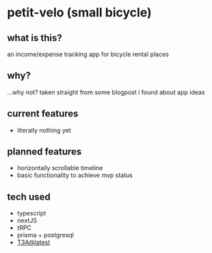 # petit-velo (small bicycle)
## what is this? 
an income/expense tracking app for bicycle rental places
## why? 
...why not? taken straight from some blogpost i found about app ideas
## current features
- literally nothing yet
## planned features
- horizontally scrollable timeline
- basic functionality to achieve mvp status
## tech used 
- typescript
- nextJS
- tRPC
- prisma + postgresql
- [T3A@latest](https://create.t3.gg/)
